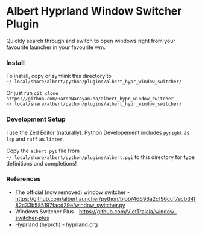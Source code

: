 # Albert Hyprland Window Switcher Plugin

Quickly search through and switch to open windows right from your favourite launcher in your favourite wm.

### Install

To install, copy or symlink this directory to `~/.local/share/albert/python/plugins/albert_hypr_window_switcher/`

Or just run `git clone https://github.com/HarshNarayanJha/albert_hypr_window_switcher ~/.local/share/albert/python/plugins/albert_hypr_window_switcher/`

### Development Setup

I use the Zed Editor (naturally). Python Developement includes `pyright` as `lsp` and `ruff` as `linter`.

Copy the `albert.pyi` file from `~/.local/share/albert/python/plugins/albert.pyi` to this directory for type definitions and completions!

### References

- The official (now removed) window switcher - https://github.com/albertlauncher/python/blob/46696a2c196ccf7ecb34f82c33b585197facd29e/window_switcher.py
- Windows Switcher Plus - https://github.com/VietTralala/window-switcher-plus
- Hyprland (hyprctl) - hyprland.org
